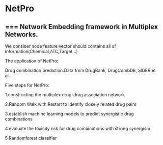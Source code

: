 # NetPro
===
Network Embedding framework in Multiplex Networks.
---
We consider node feature vector should contains all of information(Chemical,ATC,Target...)

The application of NetPro:

Drug combination prediction.Data from DrugBank, DrugCombDB, SIDER et al.

Five steps for NetPro:

1.constructing the multiplex drug-drug association network

2.Random Walk with Restart to identify closely related drug pairs

3.establish machine learning models to predict synergistic drug combinations

4.evaluate the toxicity risk for drug combinations with strong synergism

5.Randomforest classifier
